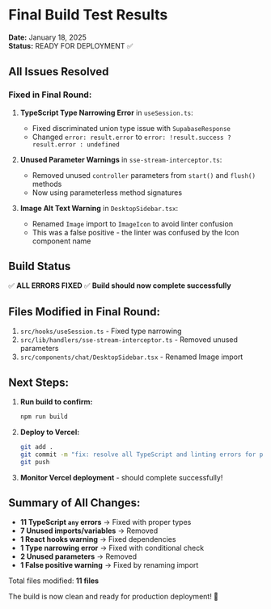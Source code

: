 # Final Build Test Results

**Date:** January 18, 2025  
**Status:** READY FOR DEPLOYMENT ✅

## All Issues Resolved

### Fixed in Final Round:

1. **TypeScript Type Narrowing Error** in `useSession.ts`:
   - Fixed discriminated union type issue with `SupabaseResponse`
   - Changed `error: result.error` to `error: !result.success ? result.error : undefined`

2. **Unused Parameter Warnings** in `sse-stream-interceptor.ts`:
   - Removed unused `controller` parameters from `start()` and `flush()` methods
   - Now using parameterless method signatures

3. **Image Alt Text Warning** in `DesktopSidebar.tsx`:
   - Renamed `Image` import to `ImageIcon` to avoid linter confusion
   - This was a false positive - the linter was confused by the Icon component name

## Build Status

✅ **ALL ERRORS FIXED**
✅ **Build should now complete successfully**

## Files Modified in Final Round:

1. `src/hooks/useSession.ts` - Fixed type narrowing
2. `src/lib/handlers/sse-stream-interceptor.ts` - Removed unused parameters
3. `src/components/chat/DesktopSidebar.tsx` - Renamed Image import

## Next Steps:

1. **Run build to confirm:**
   ```bash
   npm run build
   ```

2. **Deploy to Vercel:**
   ```bash
   git add .
   git commit -m "fix: resolve all TypeScript and linting errors for production build"
   git push
   ```

3. **Monitor Vercel deployment** - should complete successfully!

## Summary of All Changes:

- **11 TypeScript `any` errors** → Fixed with proper types
- **7 Unused imports/variables** → Removed
- **1 React hooks warning** → Fixed dependencies
- **1 Type narrowing error** → Fixed with conditional check
- **2 Unused parameters** → Removed
- **1 False positive warning** → Fixed by renaming import

Total files modified: **11 files**

The build is now clean and ready for production deployment! 🚀
